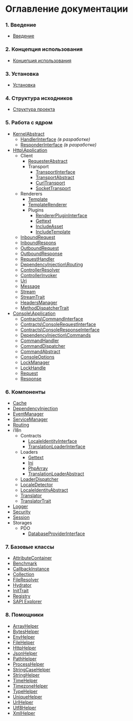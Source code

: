 # Оглавление документации

### 1. Введение
- [Введение](./introduction.md)

### 2. Концепция использования
- [Концепция использования](./concept.md)

### 3. Установка
- [Установка](./installation.md)

### 4. Структура исходников
- [Структура проекта](./architecture.md)

### 5. Работа с ядром
- [KernelAbstract](./kernel-abstract.md)
  - [HandlerInterface]() *(в разработке)*
  - [ResponderInterface]() *(в разработке)*
- [Http\Application](./components/http/application.md)
    - Client
      - [RequesterAbstract](./components/http/client/requester-abstract.md)
      - Transport
        - [TransportInterface](./components/http/client/transport/transport-interface.md)
        - [TransportAbstract](./components/http/client/transport/transport-abstract.md)
        - [CurlTransport](./components/http/client/transport/curl-transport.md)
        - [SocketTransport](./components/http/client/transport/socket-transport.md)
    - Renderers
      - [Template](./components/http/renderers/template.md)
      - [TemplateRenderer](./components/http/renderers/template-renderer.md)
      - Plugins
        - [RendererPluginInterface](./components/http/renderers/plugins/renderer-plugin-interface.md)
        - [Gettext](./components/http/renderers/plugins/gettext.md)
        - [IncludeAsset](./components/http/renderers/plugins/include-asset.md)
        - [IncludeTemplate](./components/http/renderers/plugins/include-template.md)
    - [InboundRequest](./components/http/inbound-request.md)
    - [InboundRespons](./components/http/inbound-response.md)
    - [OutboundRequest](./components/http/outbound-request.md)
    - [OutboundResponse](./components/http/outbound-response.md)
    - [RequestHandler](./components/http/request-handler.md)
    - [DependencyInjection\Routing](./components/http/routing.md)
    - [ControllerResolver](./components/http/controller-resolver.md)
    - [ControllerInvoker](./components/http/controller-invoker.md)
    - [Uri](./components/http/uri.md)
    - [Message](./components/http/message.md)
    - [Stream](./components/http/stream.md)
    - [StreamTrait](./components/http/stream-trait.md)
    - [HeadersManager](./components/http/headers-manager.md)
    - [MethodDispatcherTrait](./components/http/method-dispatcher-trait.md)
- [Console\Application](./components/console/application.md)
  - [Contracts\CommandInterface](./components/console/contracts/command-interface.md)
  - [Contracts\ConsoleRequestInterface](./components/console/contracts/console-request-interface.md)
  - [Contracts\ConsoleResponseInterface](./components/console/contracts/console-response-interface.md)
  - [DependencyInjection\Commands](./components/console/commands.md)
  - [CommandHandler](./components/console/command-handler.md)
  - [CommandDispatcher](./components/console/command-dispatcher.md)
  - [CommandAbstract](./components/console/command-abstract.md)
  - [ConsoleOptions](./components/console/console-options.md)
  - [LockManager](./components/console/lock-manager.md)
  - [LockHandle](./components/console/lock-handle.md)
  - [Request](./components/console/request.md)
  - [Response](./components/console/response.md)

### 6. Компоненты
- [Cache](./components/cache.md)
- [DependencyInjection](./components/dependency-injection.md)
- [EventManager](./components/events.md)
- [ServiceManager](./components/service-locator.md)
- [Routing](./components/routing.md)
- i18n
  - Contracts
    - [LocaleIdentityInterface](./components/i18n/contracts/LocaleIdentityInterface.md)
    - [TranslationLoaderInterface](./components/i18n/contracts/TranslationLoaderInterface.md)
  - Loaders
    - [Gettext](./components/i18n/loaders/Gettext.md)
    - [Ini](./components/i18n/loaders/Ini.md)
    - [PhpArray](./components/i18n/loaders/PhpArray.md)
    - [TranslationLoaderAbstract](./components/i18n/loaders/TranslationLoaderAbstract.md)
  - [LoaderDispatcher](./components/i18n/LoaderDispatcher.md)
  - [LocaleDetector](./components/i18n/LocaleDetector.md)
  - [LocaleIdentityAbstract](./components/i18n/LocaleIdentityAbstract.md)
  - [Translator](./components/i18n/Translator.md)
  - [TranslatorTrait](./components/i18n/TranslatorTrait.md)
- [Logger](./components/logger.md)
- [Security](./components/security.md)
- [Session](./components/session.md)
- Storages
  - PDO
    - [DatabaseProviderInterface](./components/storages/pdo/DatabaseProviderInterface.md)

### 7. Базовые классы
- [AttributeContainer](./classes/attribute-container.md)
- [Benchmark](./classes/benchmark.md)
- [CallbackInstance](./classes/callback-instance.md)
- [Collection](./classes/collection.md)
- [FileResolver](./classes/file-resolver.md)
- [Hydrator](./classes/hydrator.md)
- [InitTrait](./classes/init-trait.md)
- [Registry](./classes/registry.md)
- [SAPI Explorer](./classes/sapi.md)

### 8. Помощники
- [ArrayHelper](./helpers/array-helper.md)
- [BytesHelper](./helpers/bytes-helper.md)
- [EnvHelper](./helpers/env-helper.md)
- [FileHelper](./helpers/file-helper.md)
- [HttpHelper](./helpers/http-helper.md)
- [JsonHelper](./helpers/json-helper.md)
- [PathHelper](./helpers/path-helper.md)
- [ProcessHelper](./helpers/process-helper.md)
- [StringCaseHelper](./helpers/string-case-helper.md)
- [StringHelper](./helpers/string-helper.md)
- [TimeHelper](./helpers/time-helper.md)
- [TimezoneHelper](./helpers/timezone-helper.md)
- [TypeHelper](./helpers/type-helper.md)
- [UniqueHelper](./helpers/unique-helper.md)
- [UrlHelper](./helpers/url-helper.md)
- [Utf8Helper](./helpers/utf8-helper.md)
- [XmlHelper](./helpers/xml-helper.md)
